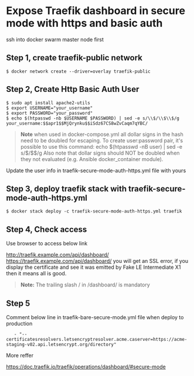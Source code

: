 # Expose Traefik dashboard in secure mode with https and basic auth

ssh into docker swarm master node first

## Step 1, create traefik-public network

``` shell
$ docker network create --driver=overlay traefik-public
```

## Step 2, Create Http Basic Auth User

```shell
$ sudo apt install apache2-utils
$ export USERNAME="your_username"
$ export PASSWORD="your_password"
$ echo $(htpasswd -nb $USERNAME $PASSWORD) | sed -e s/\\$/\\$\\$/g
your_username:$$apr1$$MjQrynku$$iSdz67CS8wZvCaqm7qYBC/
```

>**Note**
when used in docker-compose.yml all dollar signs in the hash need to be doubled for escaping.
To create user:password pair, it's possible to use this command:
echo $(htpasswd -nB user) | sed -e s/\$/\$\$/g
Also note that dollar signs should NOT be doubled when they not evaluated (e.g. Ansible docker_container module).

Update the user info in traefik-secure-mode-auth-https.yml file with yours

## Step 3, deploy traefik stack with traefik-secure-mode-auth-https.yml

```
$ docker stack deploy -c traefik-secure-mode-auth-https.yml traefik
```

## Step 4, Check access

Use browser to access below link

<http://traefik.example.com/api/dashboard/>
<https://traefik.example.com/api/dashboard/>
you will get an SSL error, if you display the certificate and see it was emitted by Fake LE Intermediate X1 then it means all is good.

>**Note:** The trailing slash / in /dashboard/ is mandatory

## Step 5

Comment below line in traefik-bare-secure-mode.yml file when deploy to production

```shell
   - "--certificatesresolvers.letsencryptresolver.acme.caserver=https://acme-staging-v02.api.letsencrypt.org/directory"
```

More reffer

<https://doc.traefik.io/traefik/operations/dashboard/#secure-mode>
